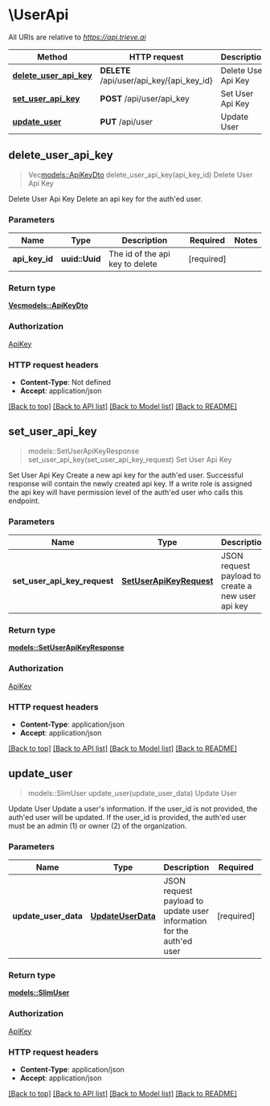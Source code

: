 # \UserApi

All URIs are relative to *https://api.trieve.ai*

Method | HTTP request | Description
------------- | ------------- | -------------
[**delete_user_api_key**](UserApi.md#delete_user_api_key) | **DELETE** /api/user/api_key/{api_key_id} | Delete User Api Key
[**set_user_api_key**](UserApi.md#set_user_api_key) | **POST** /api/user/api_key | Set User Api Key
[**update_user**](UserApi.md#update_user) | **PUT** /api/user | Update User



## delete_user_api_key

> Vec<models::ApiKeyDto> delete_user_api_key(api_key_id)
Delete User Api Key

Delete User Api Key  Delete an api key for the auth'ed user.

### Parameters


Name | Type | Description  | Required | Notes
------------- | ------------- | ------------- | ------------- | -------------
**api_key_id** | **uuid::Uuid** | The id of the api key to delete | [required] |

### Return type

[**Vec<models::ApiKeyDto>**](ApiKeyDTO.md)

### Authorization

[ApiKey](../README.md#ApiKey)

### HTTP request headers

- **Content-Type**: Not defined
- **Accept**: application/json

[[Back to top]](#) [[Back to API list]](../README.md#documentation-for-api-endpoints) [[Back to Model list]](../README.md#documentation-for-models) [[Back to README]](../README.md)


## set_user_api_key

> models::SetUserApiKeyResponse set_user_api_key(set_user_api_key_request)
Set User Api Key

Set User Api Key  Create a new api key for the auth'ed user. Successful response will contain the newly created api key. If a write role is assigned the api key will have permission level of the auth'ed user who calls this endpoint.

### Parameters


Name | Type | Description  | Required | Notes
------------- | ------------- | ------------- | ------------- | -------------
**set_user_api_key_request** | [**SetUserApiKeyRequest**](SetUserApiKeyRequest.md) | JSON request payload to create a new user api key | [required] |

### Return type

[**models::SetUserApiKeyResponse**](SetUserApiKeyResponse.md)

### Authorization

[ApiKey](../README.md#ApiKey)

### HTTP request headers

- **Content-Type**: application/json
- **Accept**: application/json

[[Back to top]](#) [[Back to API list]](../README.md#documentation-for-api-endpoints) [[Back to Model list]](../README.md#documentation-for-models) [[Back to README]](../README.md)


## update_user

> models::SlimUser update_user(update_user_data)
Update User

Update User  Update a user's information. If the user_id is not provided, the auth'ed user will be updated. If the user_id is provided, the auth'ed user must be an admin (1) or owner (2) of the organization.

### Parameters


Name | Type | Description  | Required | Notes
------------- | ------------- | ------------- | ------------- | -------------
**update_user_data** | [**UpdateUserData**](UpdateUserData.md) | JSON request payload to update user information for the auth'ed user | [required] |

### Return type

[**models::SlimUser**](SlimUser.md)

### Authorization

[ApiKey](../README.md#ApiKey)

### HTTP request headers

- **Content-Type**: application/json
- **Accept**: application/json

[[Back to top]](#) [[Back to API list]](../README.md#documentation-for-api-endpoints) [[Back to Model list]](../README.md#documentation-for-models) [[Back to README]](../README.md)

